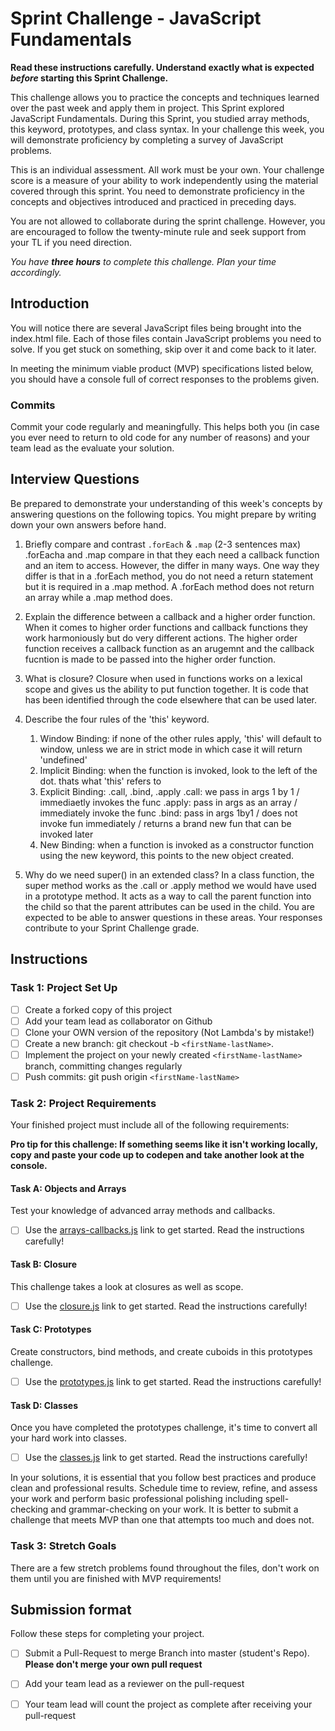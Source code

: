 # Sprint Challenge - JavaScript Fundamentals

**Read these instructions carefully. Understand exactly what is expected _before_ starting this Sprint Challenge.**

This challenge allows you to practice the concepts and techniques learned over the past week and apply them in project. This Sprint explored JavaScript Fundamentals. During this Sprint, you studied array methods, this keyword, prototypes, and class syntax. In your challenge this week, you will demonstrate proficiency by completing a survey of JavaScript problems.

This is an individual assessment. All work must be your own. Your challenge score is a measure of your ability to work independently using the material covered through this sprint. You need to demonstrate proficiency in the concepts and objectives introduced and practiced in preceding days.

You are not allowed to collaborate during the sprint challenge. However, you are encouraged to follow the twenty-minute rule and seek support from your TL if you need direction. 

_You have **three hours** to complete this challenge. Plan your time accordingly._


## Introduction

You will notice there are several JavaScript files being brought into the index.html file.  Each of those files contain JavaScript problems you need to solve.  If you get stuck on something, skip over it and come back to it later.

In meeting the minimum viable product (MVP) specifications listed below, you should have a console full of correct responses to the problems given.

### Commits

Commit your code regularly and meaningfully. This helps both you (in case you ever need to return to old code for any number of reasons) and your team lead as the evaluate your solution.

## Interview Questions

Be prepared to demonstrate your understanding of this week's concepts by answering questions on the following topics. You might prepare by writing down your own answers before hand.

1. Briefly compare and contrast `.forEach` & `.map` (2-3 sentences max)
.forEacha and .map compare in that they each need a callback function and an item to access. However, the differ in many ways. One way they differ is that in a .forEach method, you do not need a return statement but it is required in a .map method. A .forEach method does not return an array while a .map method does.

2. Explain the difference between a callback and a higher order function.
When it comes to higher order functions and callback functions they work harmoniously but do very different actions. The higher order function receives a callback function as an arugemnt and the callback fucntion is made to be passed into the higher order function.
3. What is closure?
Closure when used in functions works on a lexical scope and gives us the ability to put function together. It is code that has been identified through the code elsewhere that can be used later.
4. Describe the four rules of the 'this' keyword.
    1. Window Binding: if none of the other rules apply, 'this' will default to window, unless we are in strict mode in which case it will return 'undefined'
    2. Implicit Binding: when the function is invoked, look to the left of the dot. thats what 'this' refers to
    3. Explicit Binding: .call, .bind, .apply
        .call: we pass in args 1 by 1 / immediaetly invokes the func
        .apply: pass in args as an array / immediately invoke the func
        .bind: pass in args 1by1 / does not invoke fun immediately / returns a brand new fun that can be invoked later
    4. New Binding: when a function is invoked as a constructor function using the new keyword, this points to the new object created.
5. Why do we need super() in an extended class?
In a class function, the super method works as the .call or .apply method we would have used in a prototype method. It acts as a way to call the parent function into the child so that the parent attributes can be used in the child.
You are expected to be able to answer questions in these areas. Your responses contribute to your Sprint Challenge grade. 

## Instructions

### Task 1: Project Set Up

- [ ] Create a forked copy of this project
- [ ] Add your team lead as collaborator on Github
- [ ] Clone your OWN version of the repository (Not Lambda's by mistake!)
- [ ] Create a new branch: git checkout -b `<firstName-lastName>`.
- [ ] Implement the project on your newly created `<firstName-lastName>` branch, committing changes regularly
- [ ] Push commits: git push origin `<firstName-lastName>`

### Task 2: Project Requirements

Your finished project must include all of the following requirements:

**Pro tip for this challenge: If something seems like it isn't working locally, copy and paste your code up to codepen and take another look at the console.**

#### Task A: Objects and Arrays

Test your knowledge of advanced array methods and callbacks.
* [ ] Use the [arrays-callbacks.js](challenges/arrays-callbacks.js) link to get started.  Read the instructions carefully!

#### Task B: Closure

This challenge takes a look at closures as well as scope. 
* [ ] Use the [closure.js](challenges/closure.js) link to get started. Read the instructions carefully!

#### Task C: Prototypes

Create constructors, bind methods, and create cuboids in this prototypes challenge.
* [ ] Use the [prototypes.js](challenges/prototypes.js) link to get started. Read the instructions carefully!

#### Task D: Classes

Once you have completed the prototypes challenge, it's time to convert all your hard work into classes.
* [ ] Use the [classes.js](challenges/classes.js) link to get started. Read the instructions carefully!

In your solutions, it is essential that you follow best practices and produce clean and professional results. Schedule time to review, refine, and assess your work and perform basic professional polishing including spell-checking and grammar-checking on your work. It is better to submit a challenge that meets MVP than one that attempts too much and does not.

### Task 3: Stretch Goals 

There are a few stretch problems found throughout the files, don't work on them until you are finished with MVP requirements!

## Submission format

Follow these steps for completing your project.

- [ ] Submit a Pull-Request to merge <firstName-lastName> Branch into master (student's  Repo). **Please don't merge your own pull request**
- [ ] Add your team lead as a reviewer on the pull-request
- [ ] Your team lead will count the project as complete after receiving your pull-request


